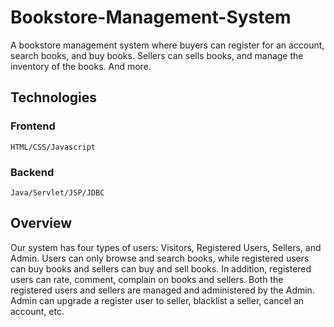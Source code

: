 # Bookstore-Management-System
A bookstore management system where buyers can register for an account, search books, and buy books. Sellers can sells books, and manage the inventory of the books. And more.

## Technologies
  ### Frontend
    HTML/CSS/Javascript
  ### Backend
    Java/Servlet/JSP/JDBC

## Overview
Our system has four types of users: Visitors, Registered Users, Sellers, and Admin. Users can only browse and search books, while registered users can buy books and sellers can buy and sell books. In addition, registered users can rate, comment, complain on books and sellers. Both the registered users and sellers are managed and administered by the Admin. Admin can upgrade a register user to seller, blacklist a seller, cancel an account, etc.
